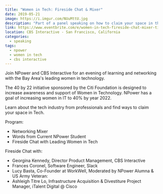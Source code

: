 ```yaml
---
title: "Women in Tech: Fireside Chat & Mixer"
date: 2019-05-21
image: https://i.imgur.com/NUuMttU.jpg
description: "Part of a panel speaking on how to claim your space in the tech industry and being a woman in tech."
link: https://www.eventbrite.com/e/women-in-tech-fireside-chat-mixer-tickets-60148557956#
location: CBS Interactive - San Francisco, California
categories:
  - speaking
tags:
  - npower
  - women in tech
  - cbs interactive
---
```


Join NPower and CBS Interactive for an evening of learning and networking with the Bay Area's leading women in technology.

The 40 by 22 initiative sponsored by the Citi Foundation is designed to increase awareness and support of Women in Technology. NPower has a goal of increasing women in IT to 40% by year 2022.

Learn about the tech industry from professionals and find ways to claim your space in Tech.

Program:

- Networking Mixer
- Words from Current NPower Student
- Fireside Chat with Leading Women in Tech

Fireside Chat with:

- Georgina Kennedy, Director Product Management, CBS Interactive
- Frances Coronel, Software Engineer, Slack
- Lucy Basta, Co-Founder at WorkWell, Moderated by NPower Alumna & US Army Veteran:
- Ashleigh Titre Lo, Infrastructure Acquisition & Divestiture Project Manager, iTalent Digital @ Cisco
